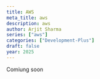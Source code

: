 ```yaml
---
title: AWS
meta_title: aws
description: aws
author: Arjit Sharma
series: ["aws"]
categories: ["Development-Plus"]
draft: false
year: 2025
---
```


Comiung soon